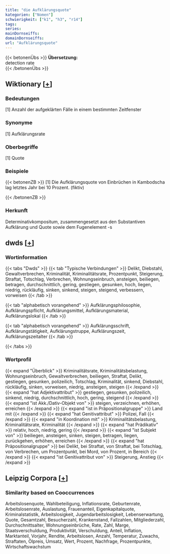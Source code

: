 ```yaml
---
title: "die Aufklärungsquote"
kategorien: ["Nomen"]
schwierigkeit: ["k1", "h3", "r14"]
tags:
series:
mainDornseiffs:
domainDornseiffs:
url: "Aufklärungsquote"
---
```


{{< betonenÜbs >}}
**Übersetzung:**  
detection rate  
{{< /betonenÜbs >}}

## Wiktionary [[+](https://de.wiktionary.org/wiki/Aufklärungsquote)]

### Bedeutungen
[1] Anzahl der aufgeklärten Fälle in einem bestimmten Zeitfenster  

### Synonyme
[1] Aufklärungsrate  

### Oberbegriffe
[1] Quote  

### Beispiele
{{< betonenZB >}}
[1] Die Aufklärungsquote von Einbrüchen in Kambodscha lag letztes Jahr bei 10 Prozent. (fiktiv)  

{{< /betonenZB >}}
### Herkunft
Determinativkompositum, zusammengesetzt aus den Substantiven Aufklärung und Quote sowie dem Fugenelement -s  



## dwds [[+](https://www.dwds.de/wb/Aufklärungsquote)]

### Wortinformation
{{< tabs "Dwds" >}}
{{< tab "Typische Verbindungen" >}}
Delikt, Diebstahl, Gewaltverbrechen, Kriminalität, Kriminalitätsrate, Prozentpunkt, Steigerung, Straftat, Totschlag, Verbrechen, Wohnungseinbruch, ansteigen, beiliegen, betragen, durchschnittlich, gering, gestiegen, gesunken, hoch, liegen, niedrig, rückläufig, sinken, sinkend, steigen, steigend, verbessern, vorweisen
{{< /tab >}}

{{< tab "alphabetisch vorangehend" >}}
Aufklärungsphilosophie, Aufklärungspflicht, Aufklärungsmittel, Aufklärungsmaterial, Aufklärungslokal
{{< /tab >}}

{{< tab "alphabetisch vorangehend" >}}
Aufklärungsschrift, Aufklärungstätigkeit, Aufklärungstruppe, Aufklärungszeit, Aufklärungszeitalter
{{< /tab >}}

{{< /tabs >}}

### Wortprofil
{{< expand "Überblick" >}} Kriminalitätsrate, Kriminalitätsbelastung, Wohnungseinbruch, Gewaltverbrechen, beiliegen, Straftat, Delikt, gestiegen, gesunken, polizeilich, Totschlag, Kriminalität, sinkend, Diebstahl, rückläufig, sinken, vorweisen, niedrig, ansteigen, steigen {{< /expand >}}
{{< expand "hat Adjektivattribut" >}} gestiegen, gesunken, polizeilich, sinkend, niedrig, durchschnittlich, hoch, gering, steigend {{< /expand >}}
{{< expand "ist Akk./Dativ-Objekt von" >}} steigen, verzeichnen, erhöhen, erreichen {{< /expand >}}
{{< expand "ist in Präpositionalgruppe" >}} Land mit {{< /expand >}}
{{< expand "hat Genitivattribut" >}} Polizei, Fall {{< /expand >}}
{{< expand "in Koordination mit" >}} Kriminalitätsbelastung, Kriminalitätsrate, Kriminalität {{< /expand >}}
{{< expand "hat Prädikativ" >}} relativ, hoch, niedrig, gering {{< /expand >}}
{{< expand "ist Subjekt von" >}} beiliegen, ansteigen, sinken, steigen, betragen, liegen, zurückgehen, erhöhen, erreichen {{< /expand >}}
{{< expand "hat Präpositionalgruppe" >}} bei Delikt, bei Straftat, von Straftat, bei Totschlag, von Verbrechen, um Prozentpunkt, bei Mord, von Prozent, in Bereich {{< /expand >}}
{{< expand "ist Genitivattribut von" >}} Steigerung, Anstieg {{< /expand >}}

## Leipzig Corpora [[+](https://corpora.uni-leipzig.de/en/res?word=Aufklärungsquote&corpusId=deu_newscrawl-public_2018)]


### Similarity based on Cooccurrences
Arbeitslosenquote, Wahlbeteiligung, Inflationsrate, Geburtenrate, Arbeitslosenrate, Auslastung, Frauenanteil, Eigenkapitalquote, Kriminalstatistik, Arbeitslosigkeit, Jugendarbeitslosigkeit, Lebenserwartung, Quote, Gesamtzahl, Besucherzahl, Krankenstand, Fallzahlen, Mitgliederzahl, Durchschnittsalter, Wohnungseinbrüche, Rate, Zahl, Marge, Staatsverschuldung, Produktivität, Verschuldung, Anteil, Inflation, Marktanteil, Vorjahr, Rendite, Arbeitslosen, Anzahl, Temperatur, Zuwachs, Straftaten, Ölpreis, Umsatz, Wert, Prozent, Nachfrage, Prozentpunkte, Wirtschaftswachstum

